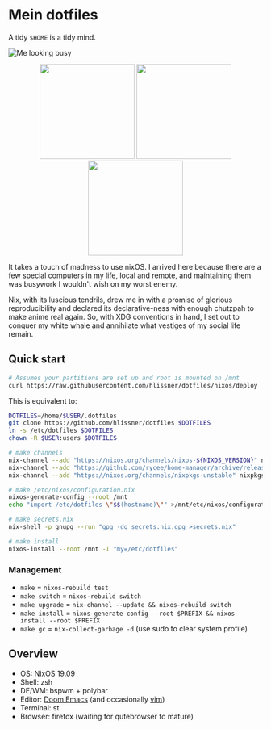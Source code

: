 # Mein dotfiles

A tidy `$HOME` is a tidy mind.

![Me looking busy](/../screenshots/fluorescence/fakebusy.png?raw=true)

<p align="center">
<span><img src="/../screenshots/fluorescence/desktop.png?raw=true" height="188" /></span>
<span><img src="/../screenshots/fluorescence/rofi.png?raw=true" height="188" /></span>
<span><img src="/../screenshots/fluorescence/tiling.png?raw=true" height="188" /></span>
</p>

It takes a touch of madness to use nixOS. I arrived here because there are a few
special computers in my life, local and remote, and maintaining them was
busywork I wouldn't wish on my worst enemy. 

Nix, with its luscious tendrils, drew me in with a promise of glorious
reproducibility and declared its declarative-ness with enough chutzpah to make
anime real again. So, with XDG conventions in hand, I set out to conquer my
white whale and annihilate what vestiges of my social life remain.

## Quick start

```sh
# Assumes your partitions are set up and root is mounted on /mnt
curl https://raw.githubusercontent.com/hlissner/dotfiles/nixos/deploy | sh
```

This is equivalent to:

```sh
DOTFILES=/home/$USER/.dotfiles
git clone https://github.com/hlissner/dotfiles $DOTFILES
ln -s /etc/dotfiles $DOTFILES
chown -R $USER:users $DOTFILES

# make channels
nix-channel --add "https://nixos.org/channels/nixos-${NIXOS_VERSION}" nixos
nix-channel --add "https://github.com/rycee/home-manager/archive/release-${NIXOS_VERSION}.tar.gz" home-manager
nix-channel --add "https://nixos.org/channels/nixpkgs-unstable" nixpkgs-unstable

# make /etc/nixos/configuration.nix
nixos-generate-config --root /mnt
echo "import /etc/dotfiles \"$$(hostname)\"" >/mnt/etc/nixos/configuration.nix

# make secrets.nix
nix-shell -p gnupg --run "gpg -dq secrets.nix.gpg >secrets.nix"

# make install
nixos-install --root /mnt -I "my=/etc/dotfiles"
```

### Management

+ `make` = `nixos-rebuild test`
+ `make switch` = `nixos-rebuild switch`
+ `make upgrade` = `nix-channel --update && nixos-rebuild switch`
+ `make install` = `nixos-generate-config --root $PREFIX && nixos-install --root
  $PREFIX`
+ `make gc` = `nix-collect-garbage -d` (use sudo to clear system profile)

## Overview

+ OS: NixOS 19.09
+ Shell: zsh
+ DE/WM: bspwm + polybar
+ Editor: [Doom Emacs][doom-emacs] (and occasionally [vim][vimrc])
+ Terminal: st
+ Browser: firefox (waiting for qutebrowser to mature)


[doom-emacs]: https://github.com/hlissner/doom-emacs
[vimrc]: https://github.com/hlissner/.vim
